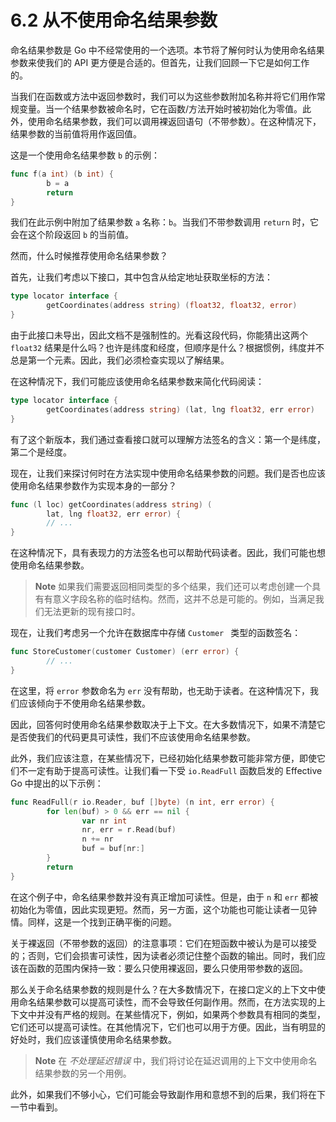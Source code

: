 # 6.2 从不使用命名结果参数

命名结果参数是 Go 中不经常使用的一个选项。本节将了解何时认为使用命名结果参数来使我们的 API 更方便是合适的。但首先，让我们回顾一下它是如何工作的。

当我们在函数或方法中返回参数时，我们可以为这些参数附加名称并将它们用作常规变量。当一个结果参数被命名时，它在函数/方法开始时被初始化为零值。此外，使用命名结果参数，我们可以调用裸返回语句（不带参数）。在这种情况下，结果参数的当前值将用作返回值。

这是一个使用命名结果参数 `b` 的示例：

```go
func f(a int) (b int) {
        b = a
        return
}
```

我们在此示例中附加了结果参数 `a` 名称：`b`。当我们不带参数调用 `return` 时，它会在这个阶段返回 `b` 的当前值。

然而，什么时候推荐使用命名结果参数？

首先，让我们考虑以下接口，其中包含从给定地址获取坐标的方法：

```go
type locator interface {
        getCoordinates(address string) (float32, float32, error)
}
```

由于此接口未导出，因此文档不是强制性的。光看这段代码，你能猜出这两个 `float32` 结果是什么吗？也许是纬度和经度，但顺序是什么？根据惯例，纬度并不总是第一个元素。因此，我们必须检查实现以了解结果。

在这种情况下，我们可能应该使用命名结果参数来简化代码阅读：

```go
type locator interface {
        getCoordinates(address string) (lat, lng float32, err error)
}
```

有了这个新版本，我们通过查看接口就可以理解方法签名的含义：第一个是纬度，第二个是经度。

现在，让我们来探讨何时在方法实现中使用命名结果参数的问题。我们是否也应该使用命名结果参数作为实现本身的一部分？

```go
func (l loc) getCoordinates(address string) (
        lat, lng float32, err error) {
        // ...
}
```

在这种情况下，具有表现力的方法签名也可以帮助代码读者。因此，我们可能也想使用命名结果参数。

> **Note** 如果我们需要返回相同类型的多个结果，我们还可以考虑创建一个具有有意义字段名称的临时结构。然而，这并不总是可能的。例如，当满足我们无法更新的现有接口时。

现在，让我们考虑另一个允许在数据库中存储 `Customer
` 类型的函数签名：

```go
func StoreCustomer(customer Customer) (err error) {
        // ...
}
```

在这里，将 `error` 参数命名为 `err` 没有帮助，也无助于读者。在这种情况下，我们应该倾向于不使用命名结果参数。

因此，回答何时使用命名结果参数取决于上下文。在大多数情况下，如果不清楚它是否使我们的代码更具可读性，我们不应该使用命名结果参数。

此外，我们应该注意，在某些情况下，已经初始化结果参数可能非常方便，即使它们不一定有助于提高可读性。让我们看一下受 `io.ReadFull` 函数启发的 Effective Go 中提出的以下示例：

```go
func ReadFull(r io.Reader, buf []byte) (n int, err error) {
        for len(buf) > 0 && err == nil {
                var nr int
                nr, err = r.Read(buf)
                n += nr
                buf = buf[nr:]
        }
        return
}
```

在这个例子中，命名结果参数并没有真正增加可读性。但是，由于 `n` 和 `err` 都被初始化为零值，因此实现更短。然而，另一方面，这个功能也可能让读者一见钟情。同样，这是一个找到正确平衡的问题。

关于裸返回（不带参数的返回）的注意事项：它们在短函数中被认为是可以接受的；否则，它们会损害可读性，因为读者必须记住整个函数的输出。同时，我们应该在函数的范围内保持一致：要么只使用裸返回，要么只使用带参数的返回。

那么关于命名结果参数的规则是什么？在大多数情况下，在接口定义的上下文中使用命名结果参数可以提高可读性，而不会导致任何副作用。然而，在方法实现的上下文中并没有严格的规则。在某些情况下，例如，如果两个参数具有相同的类型，它们还可以提高可读性。在其他情况下，它们也可以用于方便。因此，当有明显的好处时，我们应该谨慎使用命名结果参数。

> **Note** 在 *不处理延迟错误* 中，我们将讨论在延迟调用的上下文中使用命名结果参数的另一个用例。

此外，如果我们不够小心，它们可能会导致副作用和意想不到的后果，我们将在下一节中看到。